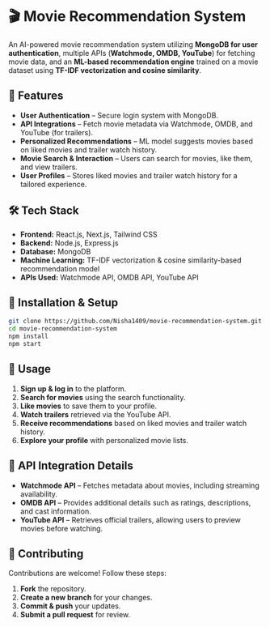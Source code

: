 # 🎬 Movie Recommendation System

An AI-powered movie recommendation system utilizing **MongoDB for user authentication**, multiple APIs (**Watchmode, OMDB, YouTube**) for fetching movie data, and an **ML-based recommendation engine** trained on a movie dataset using **TF-IDF vectorization and cosine similarity**.

## 🚀 Features
- **User Authentication** – Secure login system with MongoDB.
- **API Integrations** – Fetch movie metadata via Watchmode, OMDB, and YouTube (for trailers).
- **Personalized Recommendations** – ML model suggests movies based on liked movies and trailer watch history.
- **Movie Search & Interaction** – Users can search for movies, like them, and view trailers.
- **User Profiles** – Stores liked movies and trailer watch history for a tailored experience.

## 🛠️ Tech Stack
- **Frontend:** React.js, Next.js, Tailwind CSS
- **Backend:** Node.js, Express.js
- **Database:** MongoDB
- **Machine Learning:** TF-IDF vectorization & cosine similarity-based recommendation model
- **APIs Used:** Watchmode API, OMDB API, YouTube API

## 🔧 Installation & Setup
```sh
git clone https://github.com/Nisha1409/movie-recommendation-system.git
cd movie-recommendation-system
npm install
npm start
```

## 📌 Usage
1. **Sign up & log in** to the platform.
2. **Search for movies** using the search functionality.
3. **Like movies** to save them to your profile.
4. **Watch trailers** retrieved via the YouTube API.
5. **Receive recommendations** based on liked movies and trailer watch history.
6. **Explore your profile** with personalized movie lists.


## 📡 API Integration Details
- **Watchmode API** – Fetches metadata about movies, including streaming availability.
- **OMDB API** – Provides additional details such as ratings, descriptions, and cast information.
- **YouTube API** – Retrieves official trailers, allowing users to preview movies before watching.


## 🤝 Contributing
Contributions are welcome! Follow these steps:
1. **Fork** the repository.
2. **Create a new branch** for your changes.
3. **Commit & push** your updates.
4. **Submit a pull request** for review.
